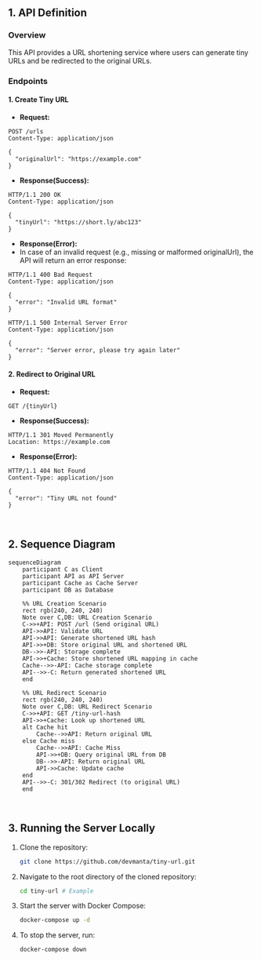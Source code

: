 ## 1. API Definition

### Overview

This API provides a URL shortening service where users can generate tiny URLs and be redirected to the original URLs.

### Endpoints

#### 1. Create Tiny URL

- **Request:**

```http
POST /urls
Content-Type: application/json

{
  "originalUrl": "https://example.com"
}
```

- **Response(Success):**

```http
HTTP/1.1 200 OK
Content-Type: application/json

{
  "tinyUrl": "https://short.ly/abc123"
}
```

- **Response(Error):**
- In case of an invalid request (e.g., missing or malformed originalUrl), the API will return an error response:

```http
HTTP/1.1 400 Bad Request
Content-Type: application/json

{
  "error": "Invalid URL format"
}
```

```http
HTTP/1.1 500 Internal Server Error
Content-Type: application/json

{
  "error": "Server error, please try again later"
}
```

#### 2. Redirect to Original URL

- **Request:**

```http
GET /{tinyUrl}
```

- **Response(Success):**

```http
HTTP/1.1 301 Moved Permanently
Location: https://example.com
```
- **Response(Error):**

```http
HTTP/1.1 404 Not Found
Content-Type: application/json

{
  "error": "Tiny URL not found"
}
```

<br>

## 2. Sequence Diagram
```mermaid
sequenceDiagram
    participant C as Client
    participant API as API Server
    participant Cache as Cache Server
    participant DB as Database
    
    %% URL Creation Scenario
    rect rgb(240, 240, 240)
    Note over C,DB: URL Creation Scenario
    C->>+API: POST /url (Send original URL)
    API->>API: Validate URL
    API->>API: Generate shortened URL hash
    API->>+DB: Store original URL and shortened URL
    DB-->>-API: Storage complete
    API->>+Cache: Store shortened URL mapping in cache
    Cache-->>-API: Cache storage complete
    API-->>-C: Return generated shortened URL
    end
    
    %% URL Redirect Scenario
    rect rgb(240, 240, 240)
    Note over C,DB: URL Redirect Scenario
    C->>+API: GET /tiny-url-hash
    API->>+Cache: Look up shortened URL
    alt Cache hit
        Cache-->>API: Return original URL
    else Cache miss
        Cache-->>API: Cache Miss
        API->>+DB: Query original URL from DB
        DB-->>-API: Return original URL
        API->>Cache: Update cache
    end
    API-->>-C: 301/302 Redirect (to original URL)
    end
```

<br>

## 3. Running the Server Locally

1. Clone the repository:
   ```bash
   git clone https://github.com/devmanta/tiny-url.git

2. Navigate to the root directory of the cloned repository:
   ```bash
   cd tiny-url # Example

3. Start the server with Docker Compose:
   ```bash
   docker-compose up -d

4. To stop the server, run:
   ```bash
   docker-compose down
